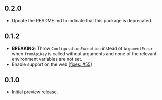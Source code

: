## 0.2.0

* Update the README.md to indicate that this package is deprecated.

## 0.1.2

* **BREAKING**: Throw `ConfigurationException` instead of `ArgumentError` when
  `fromApiKey` is called without arguments and none of the relevant
  environment variables are not set.
* Enable support on the web
  [[fixes: #55]](https://github.com/googleapis/google-cloud-dart/issues/55)

## 0.1.0

* Initial preview release.
